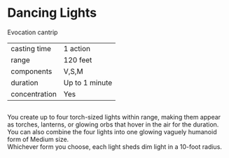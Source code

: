 # Dancing Lights

Evocation cantrip

|||
|---|---|
| casting time | 1 action |
| range | 120 feet |
| components | V,S,M |
| duration | Up to 1 minute |
| concentration | Yes |


##

You create up to four torch-sized lights within range, making them appear as torches, lanterns, or glowing orbs that hover in the air for the duration.  
You can also combine the four lights into one glowing vaguely humanoid form of Medium size.  
Whichever form you choose, each light sheds dim light in a 10-foot radius.

